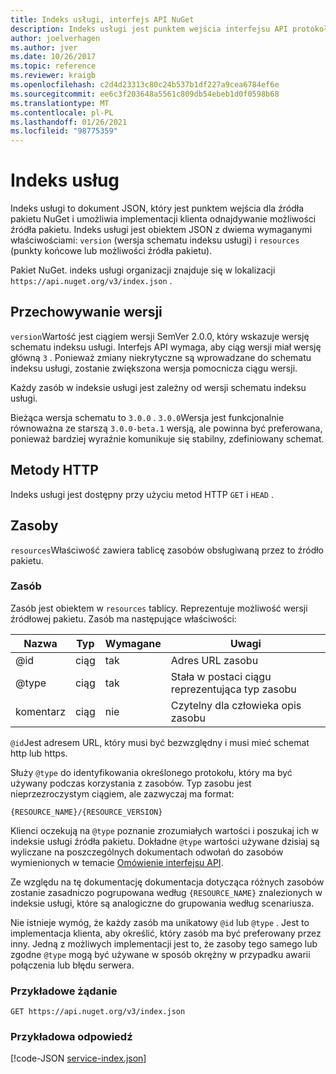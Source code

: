 ```yaml
---
title: Indeks usługi, interfejs API NuGet
description: Indeks usługi jest punktem wejścia interfejsu API protokołu HTTP NuGet i wylicza możliwości serwera programu.
author: joelverhagen
ms.author: jver
ms.date: 10/26/2017
ms.topic: reference
ms.reviewer: kraigb
ms.openlocfilehash: c2d4d23313c80c24b537b1df227a9cea6784ef6e
ms.sourcegitcommit: ee6c3f203648a5561c809db54ebeb1d0f0598b68
ms.translationtype: MT
ms.contentlocale: pl-PL
ms.lasthandoff: 01/26/2021
ms.locfileid: "98775359"
---
```

# <a name="service-index"></a>Indeks usług

Indeks usługi to dokument JSON, który jest punktem wejścia dla źródła pakietu NuGet i umożliwia implementacji klienta odnajdywanie możliwości źródła pakietu. Indeks usługi jest obiektem JSON z dwiema wymaganymi właściwościami: `version` (wersja schematu indeksu usługi) i `resources`  (punkty końcowe lub możliwości źródła pakietu).

Pakiet NuGet. indeks usługi organizacji znajduje się w lokalizacji `https://api.nuget.org/v3/index.json` .

## <a name="versioning"></a>Przechowywanie wersji

`version`Wartość jest ciągiem wersji SemVer 2.0.0, który wskazuje wersję schematu indeksu usługi. Interfejs API wymaga, aby ciąg wersji miał wersję główną `3` . Ponieważ zmiany niekrytyczne są wprowadzane do schematu indeksu usługi, zostanie zwiększona wersja pomocnicza ciągu wersji.

Każdy zasób w indeksie usługi jest zależny od wersji schematu indeksu usługi.

Bieżąca wersja schematu to `3.0.0` . `3.0.0`Wersja jest funkcjonalnie równoważna ze starszą `3.0.0-beta.1` wersją, ale powinna być preferowana, ponieważ bardziej wyraźnie komunikuje się stabilny, zdefiniowany schemat.

## <a name="http-methods"></a>Metody HTTP

Indeks usługi jest dostępny przy użyciu metod HTTP `GET` i `HEAD` .

## <a name="resources"></a>Zasoby

`resources`Właściwość zawiera tablicę zasobów obsługiwaną przez to źródło pakietu.

### <a name="resource"></a>Zasób

Zasób jest obiektem w `resources` tablicy. Reprezentuje możliwość wersji źródłowej pakietu. Zasób ma następujące właściwości:

Nazwa          | Typ   | Wymagane | Uwagi
------------- | ------ | -------- | -----
@id           | ciąg | tak      | Adres URL zasobu
@type         | ciąg | tak      | Stała w postaci ciągu reprezentująca typ zasobu
komentarz       | ciąg | nie       | Czytelny dla człowieka opis zasobu

`@id`Jest adresem URL, który musi być bezwzględny i musi mieć schemat http lub https.

Służy `@type` do identyfikowania określonego protokołu, który ma być używany podczas korzystania z zasobów. Typ zasobu jest nieprzezroczystym ciągiem, ale zazwyczaj ma format:

```
{RESOURCE_NAME}/{RESOURCE_VERSION}
```

Klienci oczekują na `@type` poznanie zrozumiałych wartości i poszukaj ich w indeksie usługi źródła pakietu. Dokładne `@type` wartości używane dzisiaj są wyliczane na poszczególnych dokumentach odwołań do zasobów wymienionych w temacie [Omówienie interfejsu API](overview.md#resources-and-schema).

Ze względu na tę dokumentację dokumentacja dotycząca różnych zasobów zostanie zasadniczo pogrupowana według `{RESOURCE_NAME}` znalezionych w indeksie usługi, które są analogiczne do grupowania według scenariusza. 

Nie istnieje wymóg, że każdy zasób ma unikatowy `@id` lub `@type` . Jest to implementacja klienta, aby określić, który zasób ma być preferowany przez inny. Jedną z możliwych implementacji jest to, że zasoby tego samego lub zgodne `@type` mogą być używane w sposób okrężny w przypadku awarii połączenia lub błędu serwera.

### <a name="sample-request"></a>Przykładowe żądanie

```
GET https://api.nuget.org/v3/index.json
```

### <a name="sample-response"></a>Przykładowa odpowiedź

[!code-JSON [service-index.json](./_data/service-index.json)]
